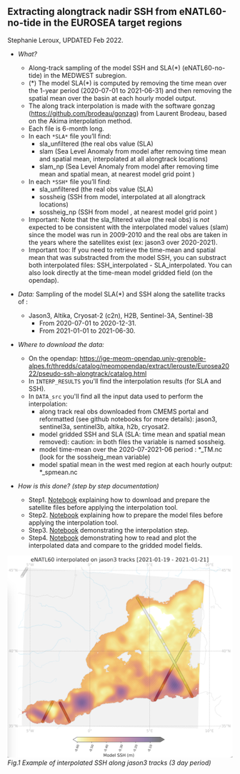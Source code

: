 ## Extracting alongtrack nadir SSH from eNATL60-no-tide in the EUROSEA target regions
Stephanie Leroux, UPDATED Feb 2022.

* _What?_ 
  - Along-track sampling of the model SSH and SLA(*) (eNATL60-no-tide) in the MEDWEST subregion. 
  - (\*) The model SLA(\*) is computed by removing the time mean over the 1-year period (2020-07-01 to 2021-06-31) and then removing the spatial mean over the basin at each hourly model output.
  - The along track interpolation is made with the software gonzag (https://github.com/brodeau/gonzag) from Laurent Brodeau,  based on  the Akima interpolation method.
  - Each file is 6-month long.
  - In each `*SLA*` file you’ll find:
    - sla_unfiltered (the real obs value (SLA)
    - slam (Sea Level Anomaly from model after removing time mean and spatial mean, interpolated at all alongtrack locations)
    - slam_np (Sea Level Anomaly from model after removing time mean and spatial mean, at nearest model grid point )
  - In each `*SSH*` file you’ll find:
    - sla_unfiltered (the real obs value (SLA)
    - sossheig (SSH from model, interpolated at all alongtrack locations)
    - sossheig_np (SSH from model , at nearest model grid point )
  - Important: Note that the sla_filtered value (the real obs) is _not_ expected to be consistent with the interpolated model values (slam) since the model was run in 2009-2010 and the real obs are taken in the years where the satellites exist (ex: jason3 over 2020-2021).
  - Important too: If you need to retrieve the time-mean and spatial mean that was substracted from the model SSH, you can substract both interpolated files:  SSH_interpolated - SLA_interpolated. You can also look directly at the time-mean model gridded field (on the opendap).
 
* _Data:_
Sampling of the model SLA(*) and SSH along the satellite tracks of :
  - Jason3, Altika, Cryosat-2 (c2n), H2B, Sentinel-3A, Sentinel-3B
    - From 2020-07-01 to 2020-12-31.
    - From 2021-01-01 to 2021-06-30.

* _Where to download the data:_
  - On the opendap: https://ige-meom-opendap.univ-grenoble-alpes.fr/thredds/catalog/meomopendap/extract/lerouste/Eurosea2022/pseudo-ssh-alongtrack/catalog.html
  - In `INTERP_RESULTS` you'll find the interpolation results (for SLA and SSH).
  - In `DATA_src` you'll find all the input data used to perform the interpolation: 
    - along track real obs downloaded from CMEMS portal and reformatted (see github notebooks for more details): jason3, sentinel3a, sentinel3b, altika, h2b, cryosat2.
    - model gridded SSH and SLA (SLA: time mean and spatial mean removed): caution: in both files the variable is named sossheig. 
    - model time-mean over the 2020-07-2021-06 period : *_TM.nc  (look for the sossheig_mean variable)
    - model spatial mean in the west med region at each hourly output:  *_spmean.nc



* _How is this done? (step by step documentation)_
  - Step1. [Notebook](https://github.com/ocean-next/EUROSEA/blob/main/notebooks/2022-02-18_download-sat-data.md) explaining how to download and prepare the satellite files before applying the interpolation tool.
  - Step2. [Notebook](https://github.com/ocean-next/EUROSEA/blob/main/notebooks/2022-02-18_prepare_model_files.md) explaining how to prepare the model files before applying the interpolation tool.
  - Step3. [Notebook](https://github.com/ocean-next/EUROSEA/blob/main/notebooks/2022-03-09_interpolation_alongtrack.ipynb) demonstrating the interpolation step.
  - Step4. [Notebook](https://github.com/ocean-next/EUROSEA/tree/main/notebooks/2022-02-18_plot_and_check_alontrack.ipynb) demonstrating how to read and plot the interpolated data and compare to the gridded model fields.

![subregions](./figs/jason3.png)<br>
_Fig.1 Example of interpolated SSH along jason3 tracks (3 day period)_
